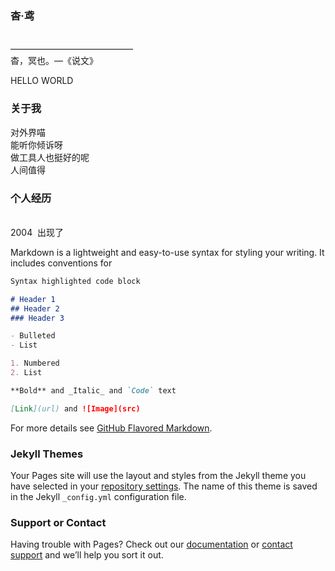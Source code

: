 ###  杳·鸢
<br/>——————————————
<br/>杳，冥也。—《说文》
<br/>

HELLO WORLD


### 关于我
对外界喵
<br/>能听你倾诉呀
<br/>做工具人也挺好的呢
<br/>人间值得





### 个人经历
<br/>2004&#160;   出现了
<br/>     


Markdown is a lightweight and easy-to-use syntax for styling your writing. It includes conventions for

```markdown
Syntax highlighted code block

# Header 1
## Header 2
### Header 3

- Bulleted
- List

1. Numbered
2. List

**Bold** and _Italic_ and `Code` text

[Link](url) and ![Image](src)
```

For more details see [GitHub Flavored Markdown](https://guides.github.com/features/mastering-markdown/).

### Jekyll Themes

Your Pages site will use the layout and styles from the Jekyll theme you have selected in your [repository settings](https://github.com/zyf-cn/zyf-cn.github.io/settings). The name of this theme is saved in the Jekyll `_config.yml` configuration file.

### Support or Contact



Having trouble with Pages? Check out our [documentation](https://help.github.com/categories/github-pages-basics/) or [contact support](https://github.com/contact) and we’ll help you sort it out.
